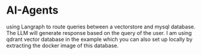 # AI-Agents
using Langraph to route queries between a vectorstore and mysql database. The LLM will generate response based on the query of the user. I am using qdrant vector database in the example which you can also set up locally by extracting the docker image of this database.
